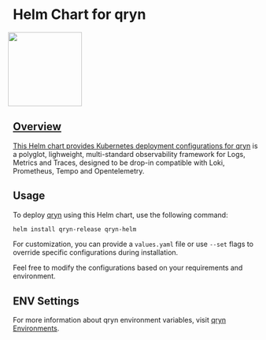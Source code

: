 # Helm Chart for qryn
<a href="https://qryn.dev" target="_blank">
<img src='https://user-images.githubusercontent.com/1423657/218816262-e0e8d7ad-44d0-4a7d-9497-0d383ed78b83.png' style="margin-left:-10px" width=150/>

## Overview
This Helm chart provides Kubernetes deployment configurations for [qryn](https://github.com/metrico/qryn) is a polyglot, lighweight, multi-standard observability framework for Logs, Metrics and Traces, designed to be drop-in compatible with Loki, Prometheus, Tempo and Opentelemetry.

## Usage
To deploy [qryn](https://github.com/metrico/qryn) using this Helm chart, use the following command:

```bash
helm install qryn-release qryn-helm
```

For customization, you can provide a `values.yaml` file or use `--set` flags to override specific configurations during installation.


Feel free to modify the configurations based on your requirements and environment.

## ENV Settings
For more information about qryn environment variables, visit [qryn Environments](https://qryn.metrico.in/#/env).
